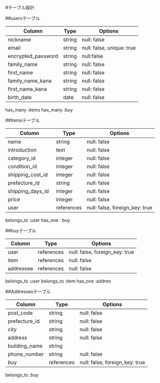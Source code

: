 #テーブル設計

##usersテーブル
<!-- ユーザーテーブル -->

| Column             | Type   | Options     |
| ------------------ | ------  | ----------- |
| nickname           | string  | null: false |
| email              | string  | null: false, unique: true |
| encrypted_password | string  | null:false  |
| family_name        | string  | null: false |
| first_name         | string  | null: false |
| family_name_kana   | string  | null: false |
| first_name_kana    | string  | null: false |
| birth_date         | date    | null: false |


has_many :items
has_many :buy

##itemsテーブル
<!-- 商品テーブル -->

| Column             | Type       | Options     |
| ------------------ | ------     | ----------- |
| name               | string     | null: false |
| introduction       | text       | null: false |
| category_id        | integer    | null: false |
| condition_id       | integer    | null: false |
| shipping_cost_id   | integer    | null: false |
| prefecture_id 　　  | string  |   null: false |
| shipping_days_id   | integer    | null: false |
| price              | integer    | null: false |
| user               | references | null: false, foreign_key: true |


belongs_to :user
has_one : buy



##buyテーブル
<!-- 購入テーブル -->

| Column      | Type    | Options                        |
| ----------- | ------  | ------------------------------ |
| user        | references | null: false, foreign_key: true |
| item        | references | null: false |
| addressee        | references | null: false |



belongs_to :user
belongs_to :item
has_one :addres

##Addressesテーブル
<!-- 配送先のテーブル -->

| Column        | Type    | Options                       |
| -----------   | ------  | ----------------------------- |
| post_code     | string  | null: false |
| prefecture_id  | string  | null: false |
| city          | string  | null: false |
| address       | string  | null: false |
| building_name | string  |
| phone_number  | string  | null: false |
| buy               | references | null: false, foreign_key: true |

belongs_to :buy
